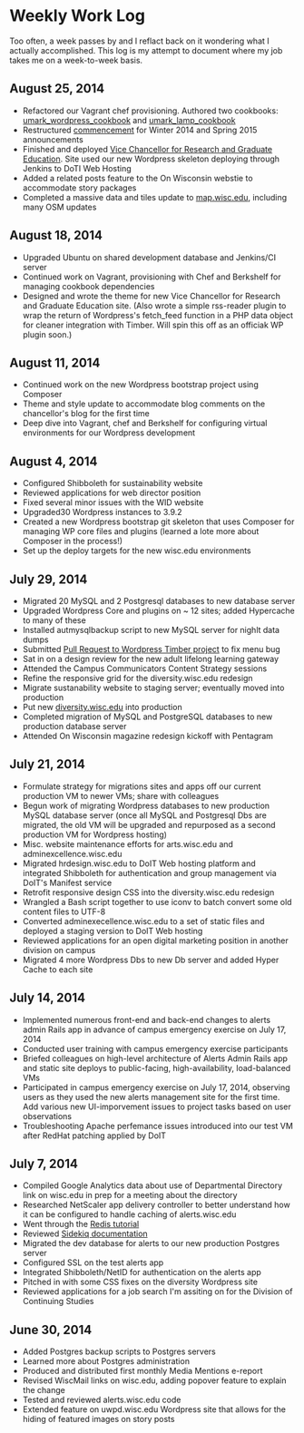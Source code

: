 # Weekly Work Log

Too often, a week passes by and I reflact back on it wondering what I actually accomplished. This log is my attempt to document where my job takes me on a week-to-week basis.

## August 25, 2014
* Refactored our Vagrant chef provisioning. Authored two cookbooks: [umark_wordpress_cookbook](https://github.com/UWMadisonUcomm/umark_wordpress_cookbook) and [umark_lamp_cookbook](https://github.com/UWMadisonUcomm/umark_lamp_cookbook)
* Restructured [commencement](http://commencmeent.wisc.edu) for Winter 2014 and Spring 2015 announcements
* Finished and deployed [Vice Chancellor for Research and Graduate Education](http://research.wisc.edu). Site used our new Wordpress skeleton deploying through Jenkins to DoTI Web Hosting
* Added a related posts feature to the On Wisconsin webstie to accommodate story packages
* Completed a massive data and tiles update to [map.wisc.edu](http://map.wisc.edu), including many OSM updates

## August 18, 2014
* Upgraded Ubuntu on shared development database and Jenkins/CI server
* Continued work on Vagrant, provisioning with Chef and Berkshelf for managing cookbook dependencies
* Designed and wrote the theme for new Vice Chancellor for Research and Graduate Education site. (Also wrote a simple rss-reader plugin to wrap the return of Wordpress's fetch_feed function in a PHP data object for cleaner integration with Timber. Will spin this off as an officiak WP plugin soon.)

## August 11, 2014
* Continued work on the new Wordpress bootstrap project using Composer
* Theme and style update to accommodate blog comments on the chancellor's blog for the first time
* Deep dive into Vagrant, chef and Berkshelf for configuring virtual environments for our Wordpress development

## August 4, 2014
* Configured Shibboleth for sustainability website
* Reviewed applications for web director position
* Fixed several minor issues with the WID website
* Upgraded30 Wordpress instances to 3.9.2
* Created a new Wordpress bootstrap git skeleton that uses Composer for managing WP core files and plugins (learned a lote more about Composer in the process!)
* Set up the deploy targets for the new wisc.edu environments

## July 29, 2014
* Migrated 20 MySQL and 2 Postgresql databases to new database server
* Upgraded Wordpress Core and plugins on ~ 12 sites; added Hypercache to many of these
* Installed autmysqlbackup script to new MySQL server for nighlt data dumps
* Submitted [Pull Request to Wordpress Timber project](https://github.com/jarednova/timber/pull/309) to fix menu bug
* Sat in on a design review for the new adult lifelong learning gateway
* Attended the Campus Communicators Content Strategy sessions 
* Refine the responsive grid for the diversity.wisc.edu redesign
* Migrate sustanability website to staging server; eventually moved into production
* Put new [diversity.wisc.edu](http://diversity.wisc.edu) into production
* Completed migration of MySQL and PostgreSQL databases to new production database server
* Attended On Wisconsin magazine redesign kickoff with Pentagram

## July 21, 2014
* Formulate strategy for migrations sites and apps off our current production VM to newer VMs; share with colleagues
* Begun work of migrating Wordpress databases to new production MySQL database server (once all MySQL and Postgresql Dbs are migrated, the old VM will be upgraded and repurposed as a second production VM for Wordpress hosting)
* Misc. website maintenance efforts for arts.wisc.edu and adminexcellence.wisc.edu
* Migrated hrdesign.wisc.edu to DoIT Web hosting platform and integrated Shibboleth for authentication and group management via DoIT's Manifest service
* Retrofit responsive design CSS into the diversity.wisc.edu redesign
* Wrangled a Bash script together to use iconv to batch convert some old content files to UTF-8
* Converted adminexecellence.wisc.edu to a set of static files and deployed a staging version to DoIT Web hosting
* Reviewed applications for an open digital marketing position in another division on campus
* Migrated 4 more Wordpress Dbs to new Db server and added Hyper Cache to each site

## July 14, 2014
* Implemented numerous front-end and back-end changes to alerts admin Rails app in advance of campus emergency exercise on July 17, 2014
* Conducted user training with campus emergency exercise participants
* Briefed colleagues on high-level architecture of Alerts Admin Rails app and static site deploys to public-facing, high-availability, load-balanced VMs
* Participated in campus emergency exercise on July 17, 2014, observing users as they used the new alerts management site for the first time. Add various new UI-imporvement issues to project tasks based on user observations
* Troubleshooting Apache perfemance issues introduced into our test VM after RedHat patching applied by DoIT

## July 7, 2014
* Compiled Google Analytics data about use of Departmental Directory link on wisc.edu in prep for a meeting about the directory
* Researched NetScaler app delivery controller to better understand how it can be configured to handle caching of alerts.wisc.edu
* Went through the [Redis tutorial](http://try.redis.io/)
* Reviewed [Sidekiq documentation](https://github.com/mperham/sidekiq/wiki)
* Migrated the dev database for alerts to our new production Postgres server
* Configured SSL on the test alerts app
* Integrated Shibboleth/NetID for authentication on the alerts app
* Pitched in with some CSS fixes on the diversity Wordpress site
* Reviewed applications for a job search I'm assiting on for the Division of Continuing Studies

## June 30, 2014

* Added Postgres backup scripts to Postgres servers
* Learned more about Postgres administration
* Produced and distributed first monthly Media Mentions e-report
* Revised WiscMail links on wisc.edu, adding popover feature to explain the change
* Tested and reviewed alerts.wisc.edu code
* Extended feature on uwpd.wisc.edu Wordpress site that allows for the hiding of featured images on story posts
